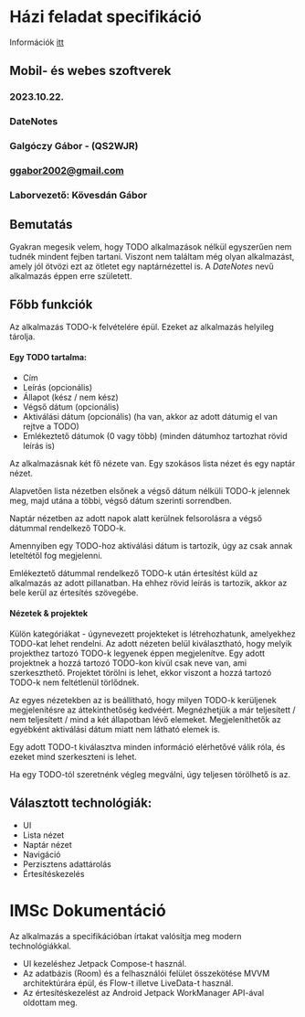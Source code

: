 # Házi feladat specifikáció

Információk [itt](https://viauac00.github.io/laborok/hf)

## Mobil- és webes szoftverek
### 2023.10.22.
### DateNotes
### Galgóczy Gábor - (QS2WJR)
### ggabor2002@gmail.com
### Laborvezető: Kövesdán Gábor

## Bemutatás

Gyakran megesik velem, hogy TODO alkalmazások nélkül egyszerűen nem tudnék mindent fejben tartani. Viszont nem találtam még olyan alkalmazást, amely jól ötvözi ezt az ötletet egy naptárnézettel is. A *DateNotes* nevű alkalmazás éppen erre született.

## Főbb funkciók

Az alkalmazás TODO-k felvételére épül. Ezeket az alkalmazás helyileg tárolja.

#### Egy TODO tartalma:
- Cím
- Leírás (opcionális)
- Állapot (kész / nem kész)
- Végső dátum (opcionális)
- Aktiválási dátum (opcionális) (ha van, akkor az adott dátumig el van rejtve a TODO)
- Emlékeztető dátumok (0 vagy több) (minden dátumhoz tartozhat rövid leírás is)

Az alkalmazásnak két fő nézete van. Egy szokásos lista nézet és egy naptár nézet.

Alapvetően lista nézetben elsőnek a végső dátum nélküli TODO-k jelennek meg, majd utána a többi, végső dátum szerinti sorrendben.

Naptár nézetben az adott napok alatt kerülnek felsorolásra a végső dátummal rendelkező TODO-k.

Amennyiben egy TODO-hoz aktiválási dátum is tartozik, úgy az csak annak leteltétől fog megjelenni.

Emlékeztető dátummal rendelkező TODO-k után értesítést küld az alkalmazás az adott pillanatban. Ha ehhez rövid leírás is tartozik, akkor az bele kerül az értesítés szövegébe. 

#### Nézetek & projektek

Külön kategóriákat - úgynevezett projekteket is létrehozhatunk, amelyekhez TODO-kat lehet rendelni. Az adott nézeten belül kiválasztható, hogy melyik projekthez tartozó TODO-k legyenek éppen megjelenítve. Egy adott projektnek a hozzá tartozó TODO-kon kívül csak neve van, ami szerkeszthető. Projektet törölni is lehet, ekkor viszont a hozzá tartozó TODO-k nem feltétlenül törlődnek. 

Az egyes nézetekben az is beállítható, hogy milyen TODO-k kerüljenek megjelenítésre az áttekinthetőség kedvéért.
Megnézhetjük a már teljesített / nem teljesített / mind a két állapotban lévő elemeket.
Megjeleníthetők az egyébként aktiválási dátum miatt nem látható elemek is.

Egy adott TODO-t kiválasztva minden információ elérhetővé válik róla, és ezeket mind szerkeszteni is lehet.

Ha egy TODO-tól szeretnénk végleg megválni, úgy teljesen törölhető is az.

## Választott technológiák:

- UI
- Lista nézet
- Naptár nézet
- Navigáció
- Perzisztens adattárolás
- Értesítéskezelés

# IMSc Dokumentáció

Az alkalmazás a specifikációban írtakat valósítja meg modern technológiákkal.
- UI kezeléshez Jetpack Compose-t használ.
- Az adatbázis (Room) és a felhasználói felület összekötése MVVM architektúrára épül, és Flow-t illetve LiveData-t használ.
- Az értesítéskezelést az Android Jetpack WorkManager API-ával oldottam meg.
